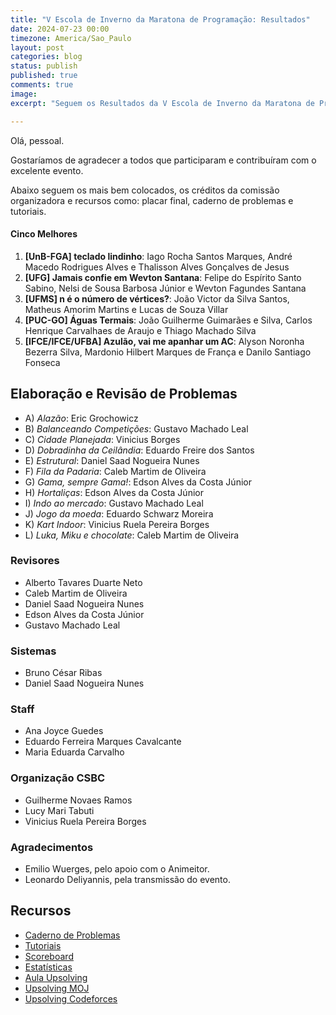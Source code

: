 ```yaml
---
title: "V Escola de Inverno da Maratona de Programação: Resultados"
date: 2024-07-23 00:00
timezone: America/Sao_Paulo
layout: post
categories: blog
status: publish
published: true
comments: true
image:
excerpt: "Seguem os Resultados da V Escola de Inverno da Maratona de Programação."

---
```


Olá, pessoal.

Gostaríamos de agradecer a todos que participaram e contribuíram com o excelente evento.

Abaixo seguem os mais bem colocados, os créditos da comissão organizadora e recursos como: placar final, caderno de problemas e tutoriais.

#### Cinco Melhores

1.  **[UnB-FGA] teclado lindinho**: Iago Rocha Santos Marques, André Macedo Rodrigues Alves e Thalisson Alves Gonçalves de Jesus
2. **[UFG] Jamais confie em Wevton Santana**: Felipe do Espírito Santo Sabino, Nelsi de Sousa Barbosa Júnior e Wevton Fagundes Santana
3. **[UFMS] n é o número de vértices?**: João Victor da Silva Santos, Matheus Amorim Martins e Lucas de Souza Villar
4. **[PUC-GO] Águas Termais**: João Guilherme Guimarães e Silva, Carlos Henrique Carvalhaes de Araujo e Thiago Machado Silva
5. **[IFCE/IFCE/UFBA] Azulão, vai me apanhar um AC**: Alyson Noronha Bezerra Silva, Mardonio Hilbert Marques de França e Danilo Santiago Fonseca


## Elaboração e Revisão de Problemas


- A) *Alazão*: Eric Grochowicz
- B) *Balanceando Competições*: Gustavo Machado Leal
- C) *Cidade Planejada*: Vinicius Borges
- D) *Dobradinha da Ceilândia*: Eduardo Freire dos Santos
- E) *Estrutural*: Daniel Saad Nogueira Nunes
- F) *Fila da Padaria*: Caleb Martim de Oliveira
- G) *Gama, sempre Gama!*: Edson Alves da Costa Júnior
- H) *Hortaliças*: Edson Alves da Costa Júnior
- I) *Indo ao mercado*: Gustavo Machado Leal
- J) *Jogo da moeda*: Eduardo Schwarz Moreira
- K) *Kart Indoor*: Vinicius Ruela Pereira Borges
- L) *Luka, Miku e chocolate*: Caleb Martim de Oliveira

### Revisores

- Alberto Tavares Duarte Neto 
- Caleb Martim de Oliveira
- Daniel Saad Nogueira Nunes
- Edson Alves da Costa Júnior
- Gustavo Machado Leal

### Sistemas

- Bruno César Ribas
- Daniel Saad Nogueira Nunes

### Staff

- Ana Joyce Guedes
- Eduardo Ferreira Marques Cavalcante
- Maria Eduarda Carvalho

### Organização CSBC

- Guilherme Novaes Ramos
- Lucy Mari Tabuti
- Vinicius Ruela Pereira Borges

### Agradecimentos

- Emilio Wuerges, pelo apoio com o Animeitor.
- Leonardo Deliyannis, pela transmissão do evento.

## Recursos

- [Caderno de Problemas]({{site.url}}/assets/v-escola-de-inverno-da-maratona-de-programacao/caderno-v-escola-de-inverno-maratona-de-programacao.pdf)
- [Tutoriais]({{site.url}}/assets/v-escola-de-inverno-da-maratona-de-programacao/tutoriais.pdf)
- [Scoreboard]({{site.url}}/assets/v-escola-de-inverno-da-maratona-de-programacao/scoreboard.html)
- [Estatísticas]({{site.url}}/assets/v-escola-de-inverno-da-maratona-de-programacao/statistics.html)
- [Aula Upsolving]({{site.url}}/assets/v-escola-de-inverno-da-maratona-de-programacao/maratona-de-inverno-csbc-2024-upsolving-presentation.pdf)
- [Upsolving MOJ](https://moj.naquadah.com.br/cgi-bin/tag.sh/v_maratona_de_inverno_2024)
- [Upsolving Codeforces](https://codeforces.com/group/btcK4I5D5f/contest/537349)
